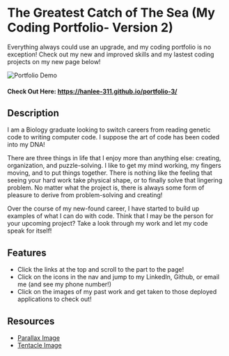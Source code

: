 # The Greatest Catch of The Sea (My Coding Portfolio- Version 2)

Everything always could use an upgrade, and my coding portfolio is no exception! Check out my new and improved skills and my lastest coding projects on my new page below!

![Portfolio Demo](./assets/images/portfolio-demo.gif)

#### Check Out Here: https://hanlee-311.github.io/portfolio-3/

## Description
I am a Biology graduate looking to switch careers from reading genetic code to writing computer code. I suppose the art of code has been coded into my DNA! 

There are three things in life that I enjoy more than anything else: creating, organization, and puzzle-solving. I like to get my mind working, my fingers moving, and to put things together. There is nothing like the feeling that seeing your hard work take physical shape, or to finally solve that lingering problem. No matter what the project is, there is always some form of pleasure to derive from problem-solving and creating!

Over the course of my new-found career, I have started to build up examples of what I can do with code. Think that I may be the person for your upcoming project? Take a look through my work and let my code speak for itself!

## Features
- Click the links at the top and scroll to the part to the page!
- Click on the icons in the nav and jump to my LinkedIn, Github, or email me (and see my phone number!)
- Click on the images of my past work and get taken to those deployed applications to check out!

## Resources
- [Parallax Image](https://line.17qq.com/articles/schwuucrx.html)
- [Tentacle Image](https://www.cleanpng.com/free/day-of-the-tentacle.html)